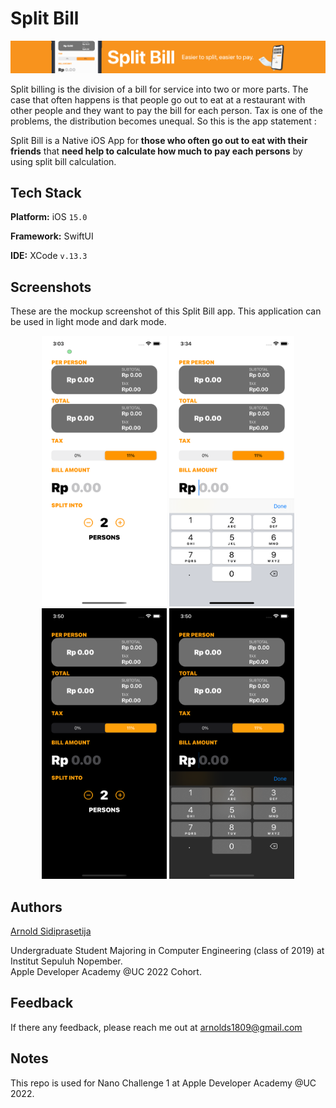 
# Split Bill

<p align="center">
  <img src="./images/2900x300.png"/>
</p>


Split billing is the division of a bill for service into two or more parts.
The case that often happens is that people go out to eat at a restaurant with other people and they want to pay the bill for each person. Tax is one of the problems, the distribution becomes unequal. So this is the app statement :

Split Bill is a Native iOS App
for **those who often go out to eat with their friends**
that **need help to calculate how much to pay each persons**
by using split bill calculation.


## Tech Stack

**Platform:** iOS ``15.0``

**Framework:** SwiftUI

**IDE:** XCode ``v.13.3``


## Screenshots
These are the mockup screenshot of this Split Bill app. This application can be used in light mode and dark mode.
<p align=center>
  <img src="./images/mockup%20home.png" width=200/> 
  <img src="./images/mockup%20home%20with%20key.png" width=200/>
  <img src="./images/mock%20up%20home%20dark.png" width=200/>
  <img src="./images/mockup%20home%20with%20key%20dark.png" width=200/>
</p>


## Authors

[Arnold Sidiprasetija](https://github.com/Arnolds18)

Undergraduate Student Majoring in Computer Engineering (class of 2019) at Institut Sepuluh Nopember.<br>
Apple Developer Academy @UC 2022 Cohort.


## Feedback

If there any feedback, please reach me out at arnolds1809@gmail.com


## Notes

This repo is used for Nano Challenge 1 at Apple Developer Academy @UC 2022.







